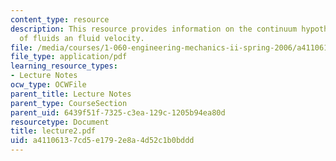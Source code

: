 ```yaml
---
content_type: resource
description: This resource provides information on the continuum hypothesis, compressibility
  of fluids an fluid velocity.
file: /media/courses/1-060-engineering-mechanics-ii-spring-2006/a41106137cd5e1792e8a4d52c1b0bddd_lecture2.pdf
file_type: application/pdf
learning_resource_types:
- Lecture Notes
ocw_type: OCWFile
parent_title: Lecture Notes
parent_type: CourseSection
parent_uid: 6439f51f-7325-c3ea-129c-1205b94ea80d
resourcetype: Document
title: lecture2.pdf
uid: a4110613-7cd5-e179-2e8a-4d52c1b0bddd
---
```

